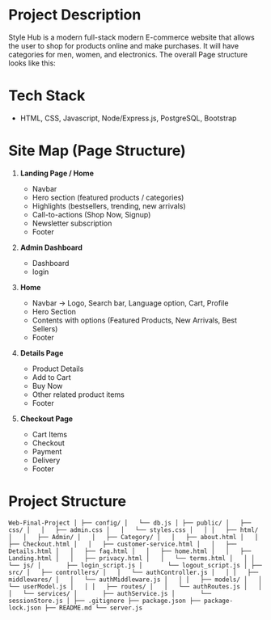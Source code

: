 # Project Description

Style Hub is a modern full-stack modern E-commerce website that allows the user to shop for products online and make purchases. It will have categories for men, women, and electronics. The overall Page structure looks like this:

# Tech Stack
- HTML, CSS, Javascript, Node/Express.js, PostgreSQL, Bootstrap

# Site Map (Page Structure)

1. **Landing Page / Home**
   * Navbar 
   * Hero section (featured products / categories)
   * Highlights (bestsellers, trending, new arrivals)
   * Call-to-actions (Shop Now, Signup)
   * Newsletter subscription
   * Footer

2. **Admin Dashboard**
   * Dashboard
   * login

3. **Home**
   * Navbar -> Logo, Search bar, Language option, Cart, Profile
   * Hero Section
   * Contents with options (Featured Products, New Arrivals, Best Sellers)
   * Footer

4. **Details Page**
   * Product Details
   * Add to Cart
   * Buy Now
   * Other related product items
   * Footer

5. **Checkout Page**
   * Cart Items
   * Checkout
   * Payment
   * Delivery 
   * Footer


# Project Structure
`
Web-Final-Project
│
├── config/
│   └── db.js
│
├── public/
│   ├── css/
│   │   ├── admin.css
│   │   └── styles.css
│   │
│   ├── html/
│   │   ├── Admin/
│   │   ├── Category/
│   │   ├── about.html
│   │   ├── Checkout.html
│   │   ├── customer-service.html
│   │   ├── Details.html
│   │   ├── faq.html
│   │   ├── home.html
│   │   ├── Landing.html
│   │   ├── privacy.html
│   │   └── terms.html
│   │
│   └── js/
│       ├── login_script.js
│       └── logout_script.js
│
├── src/
│   ├── controllers/
│   │   └── authController.js
│   │
│   ├── middlewares/
│   │   └── authMiddleware.js
│   │
│   ├── models/
│   │   └── userModel.js
│   │
│   ├── routes/
│   │   └── authRoutes.js
│   │
│   └── services/
│       ├── authService.js
│       └── sessionStore.js
│
├── .gitignore
├── package.json
├── package-lock.json
├── README.md
└── server.js
`